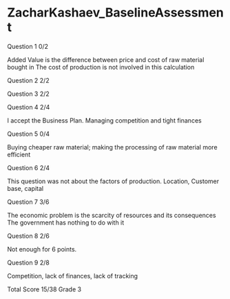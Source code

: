 # ZacharKashaev_BaselineAssessment

Question 1    0/2

Added Value is the difference between price and cost of raw material bought in
The cost of production is not involved in this calculation

Question 2    2/2

Question 3    2/2

Question 4    2/4

I accept the Business Plan.  Managing competition and tight finances

Question 5    0/4

Buying cheaper raw material; making the processing of raw material more efficient

Question 6    2/4
 
 This question was not about the factors of production.  Location, Customer base,  capital
 
 Question 7    3/6
 
 The economic problem is the scarcity of resources and its consequences
 The government has nothing to do with it

Question 8    2/6

Not enough for 6 points.

Question 9    2/8

Competition,  lack of finances, lack of tracking

Total Score 15/38 Grade 3

